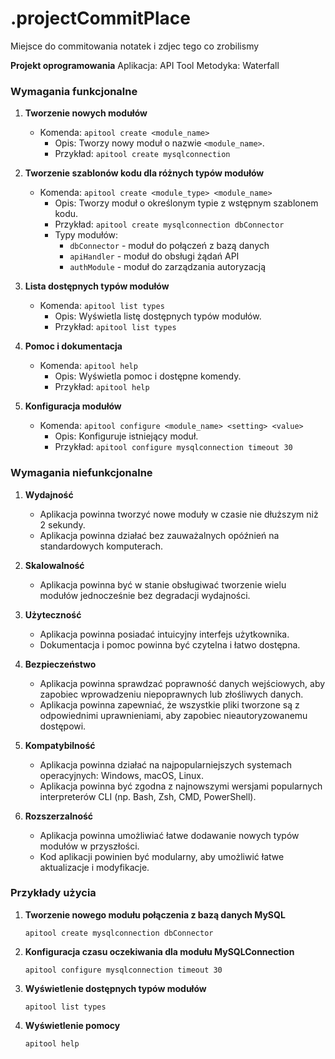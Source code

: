 # **.projectCommitPlace**
Miejsce do commitowania notatek i zdjec tego co zrobilismy

**Projekt oprogramowania**
Aplikacja: API Tool
Metodyka: Waterfall


### Wymagania funkcjonalne

1. **Tworzenie nowych modułów**
   - Komenda: `apitool create <module_name>`
     - Opis: Tworzy nowy moduł o nazwie `<module_name>`.
     - Przykład: `apitool create mysqlconnection`

2. **Tworzenie szablonów kodu dla różnych typów modułów**
   - Komenda: `apitool create <module_type> <module_name>`
     - Opis: Tworzy moduł o określonym typie z wstępnym szablonem kodu.
     - Przykład: `apitool create mysqlconnection dbConnector`
     - Typy modułów:
       - `dbConnector` - moduł do połączeń z bazą danych
       - `apiHandler` - moduł do obsługi żądań API
       - `authModule` - moduł do zarządzania autoryzacją

3. **Lista dostępnych typów modułów**
   - Komenda: `apitool list types`
     - Opis: Wyświetla listę dostępnych typów modułów.
     - Przykład: `apitool list types`

4. **Pomoc i dokumentacja**
   - Komenda: `apitool help`
     - Opis: Wyświetla pomoc i dostępne komendy.
     - Przykład: `apitool help`

5. **Konfiguracja modułów**
   - Komenda: `apitool configure <module_name> <setting> <value>`
     - Opis: Konfiguruje istniejący moduł.
     - Przykład: `apitool configure mysqlconnection timeout 30`

### Wymagania niefunkcjonalne

1. **Wydajność**
   - Aplikacja powinna tworzyć nowe moduły w czasie nie dłuższym niż 2 sekundy.
   - Aplikacja powinna działać bez zauważalnych opóźnień na standardowych komputerach.

2. **Skalowalność**
   - Aplikacja powinna być w stanie obsługiwać tworzenie wielu modułów jednocześnie bez degradacji wydajności.

3. **Użyteczność**
   - Aplikacja powinna posiadać intuicyjny interfejs użytkownika.
   - Dokumentacja i pomoc powinna być czytelna i łatwo dostępna.

4. **Bezpieczeństwo**
   - Aplikacja powinna sprawdzać poprawność danych wejściowych, aby zapobiec wprowadzeniu niepoprawnych lub złośliwych danych.
   - Aplikacja powinna zapewniać, że wszystkie pliki tworzone są z odpowiednimi uprawnieniami, aby zapobiec nieautoryzowanemu dostępowi.

5. **Kompatybilność**
   - Aplikacja powinna działać na najpopularniejszych systemach operacyjnych: Windows, macOS, Linux.
   - Aplikacja powinna być zgodna z najnowszymi wersjami popularnych interpreterów CLI (np. Bash, Zsh, CMD, PowerShell).

6. **Rozszerzalność**
   - Aplikacja powinna umożliwiać łatwe dodawanie nowych typów modułów w przyszłości.
   - Kod aplikacji powinien być modularny, aby umożliwić łatwe aktualizacje i modyfikacje.

### Przykłady użycia

1. **Tworzenie nowego modułu połączenia z bazą danych MySQL**
   ```
   apitool create mysqlconnection dbConnector
   ```

2. **Konfiguracja czasu oczekiwania dla modułu MySQLConnection**
   ```
   apitool configure mysqlconnection timeout 30
   ```

3. **Wyświetlenie dostępnych typów modułów**
   ```
   apitool list types
   ```

4. **Wyświetlenie pomocy**
   ```
   apitool help
   ```
